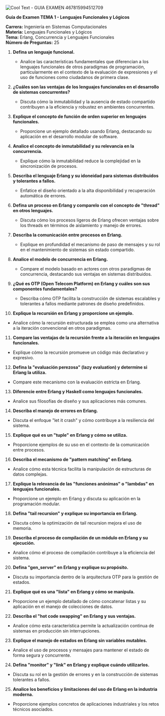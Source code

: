 
![Cool Text - GUIA EXAMEN 467815994512709](https://github.com/user-attachments/assets/f3dd9d58-c96b-4c6f-90ed-8c8d3c120920)


**Guía de Examen TEMA 1 - Lenguajes Funcionales y Lógicos**

**Carrera:** Ingeniería en Sistemas Computacionales  
**Materia:** Lenguajes Funcionales y Lógicos  
**Tema:** Erlang, Concurrencia y Lenguajes Funcionales  
**Número de Preguntas:** 25

1. **Defina un lenguaje funcional.**
   - Analice las características fundamentales que diferencian a los lenguajes funcionales de otros paradigmas de programación, particularmente en el contexto de la evaluación de expresiones y el uso de funciones como ciudadanos de primera clase.

2. **¿Cuáles son las ventajas de los lenguajes funcionales en el desarrollo de sistemas concurrentes?**
   - Discuta cómo la inmutabilidad y la ausencia de estado compartido contribuyen a la eficiencia y robustez en ambientes concurrentes.

3. **Explique el concepto de función de orden superior en lenguajes funcionales.**
   - Proporcione un ejemplo detallado usando Erlang, destacando su aplicación en el desarrollo modular de software.

4. **Analice el concepto de inmutabilidad y su relevancia en la concurrencia.**
   - Explique cómo la inmutabilidad reduce la complejidad en la sincronización de procesos.

5. **Describa el lenguaje Erlang y su idoneidad para sistemas distribuidos y tolerantes a fallos.**
   - Enfatice el diseño orientado a la alta disponibilidad y recuperación automática de errores.

6. **Defina un proceso en Erlang y comparelo con el concepto de "thread" en otros lenguajes.**
   - Discuta cómo los procesos ligeros de Erlang ofrecen ventajas sobre los threads en términos de aislamiento y manejo de errores.

7. **Describa la comunicación entre procesos en Erlang.**
   - Explique en profundidad el mecanismo de paso de mensajes y su rol en el mantenimiento de sistemas sin estado compartido.

8. **Analice el modelo de concurrencia en Erlang.**
   - Compare el modelo basado en actores con otros paradigmas de concurrencia, destacando sus ventajas en sistemas distribuidos.

9. **¿Qué es OTP (Open Telecom Platform) en Erlang y cuáles son sus componentes fundamentales?**
   - Describa cómo OTP facilita la construcción de sistemas escalables y tolerantes a fallos mediante patrones de diseño predefinidos.

10. **Explique la recursión en Erlang y proporcione un ejemplo.**
   - Analice cómo la recursión estructurada se emplea como una alternativa a la iteración convencional en otros paradigmas.

11. **Compare las ventajas de la recursión frente a la iteración en lenguajes funcionales.**
   - Explique cómo la recursión promueve un código más declarativo y expresivo.

12. **Defina la "evaluación perezosa" (lazy evaluation) y determine si Erlang la utiliza.**
   - Compare este mecanismo con la evaluación estricta en Erlang.

13. **Diferencie entre Erlang y Haskell como lenguajes funcionales.**
   - Analice sus filosofías de diseño y sus aplicaciones más comunes.

14. **Describa el manejo de errores en Erlang.**
   - Discuta el enfoque "let it crash" y cómo contribuye a la resiliencia del sistema.

15. **Explique qué es un "tuple" en Erlang y cómo se utiliza.**
   - Proporcione ejemplos de su uso en el contexto de la comunicación entre procesos.

16. **Describa el mecanismo de "pattern matching" en Erlang.**
   - Analice cómo esta técnica facilita la manipulación de estructuras de datos complejas.

17. **Explique la relevancia de las "funciones anónimas" o "lambdas" en lenguajes funcionales.**
   - Proporcione un ejemplo en Erlang y discuta su aplicación en la programación modular.

18. **Defina "tail recursion" y explique su importancia en Erlang.**
   - Discuta cómo la optimización de tail recursion mejora el uso de memoria.

19. **Describa el proceso de compilación de un módulo en Erlang y su ejecución.**
   - Analice cómo el proceso de compilación contribuye a la eficiencia del sistema.

20. **Defina "gen_server" en Erlang y explique su propósito.**
   - Discuta su importancia dentro de la arquitectura OTP para la gestión de estados.

21. **Explique qué es una "lista" en Erlang y cómo se manipula.**
   - Proporcione un ejemplo detallado de cómo concatenar listas y su aplicación en el manejo de colecciones de datos.

22. **Describa el "hot code swapping" en Erlang y sus ventajas.**
   - Analice cómo esta característica permite la actualización continua de sistemas en producción sin interrupciones.

23. **Explique el manejo de estados en Erlang sin variables mutables.**
   - Analice el uso de procesos y mensajes para mantener el estado de forma segura y concurrente.

24. **Defina "monitor" y "link" en Erlang y explique cuándo utilizarlos.**
   - Discuta su rol en la gestión de errores y en la construcción de sistemas tolerantes a fallos.

25. **Analice los beneficios y limitaciones del uso de Erlang en la industria moderna.**
   - Proporcione ejemplos concretos de aplicaciones industriales y los retos técnicos asociados.

